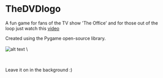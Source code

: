 # TheDVDlogo
A fun game for fans of the TV show 'The Office' and for those out of the loop just watch this [video](https://www.youtube.com/watch?v=QOtuX0jL85Y)

  Created using the Pygame open-source library.
\
\
![alt text](https://i.redd.it/qf0ltdqljlz21.png)
\

\
\
Leave it on in the background :)
